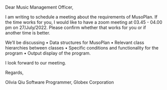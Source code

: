 Dear Music Management Officer,

I am writing to schedule a meeting about the requirements of MusoPlan. If the time works for you, I would like to have a zoom meeting at 03.45 - 04.00 pm on 27/July/2022. Please confirm whether that works for you or if another time is better.

We’ll be discussing
• Data structures for MusoPlan
• Relevant class hierarchies between classes
• Specific conditions and functionality for the program
• Output display of the program.

I look forward to our meeting.

Regards,

Olivia Qiu
Software Programmer, Globex Corporation